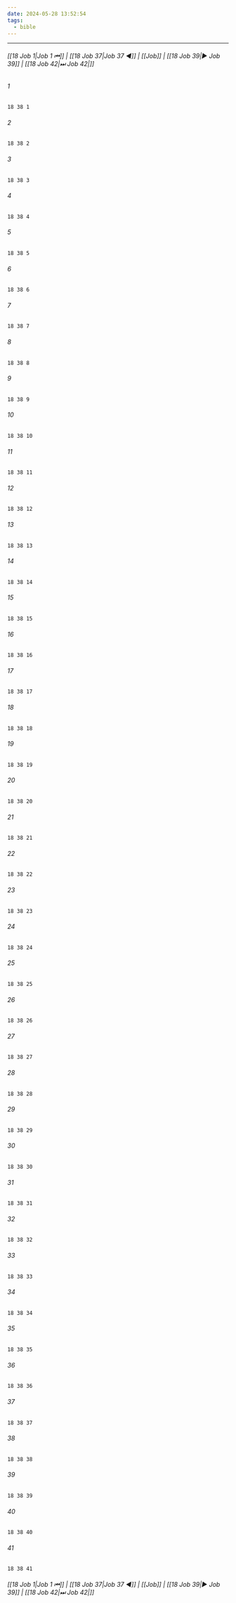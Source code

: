 ```yaml
---
date: 2024-05-28 13:52:54
tags:
  - bible
---
```

___

###### [[18 Job 1|Job 1 ⏮]] | [[18 Job 37|Job 37 ◀]] | [[Job]] | [[18 Job 39|▶ Job 39]] | [[18 Job 42|⏭ Job 42|]]

###### 1
``` verse
18 38 1 
```
###### 2
``` verse
18 38 2 
```
###### 3
``` verse
18 38 3 
```
###### 4
``` verse
18 38 4 
```
###### 5
``` verse
18 38 5 
```
###### 6
``` verse
18 38 6 
```
###### 7
``` verse
18 38 7 
```
###### 8
``` verse
18 38 8 
```
###### 9
``` verse
18 38 9 
```
###### 10
``` verse
18 38 10 
```
###### 11
``` verse
18 38 11 
```
###### 12
``` verse
18 38 12 
```
###### 13
``` verse
18 38 13 
```
###### 14
``` verse
18 38 14 
```
###### 15
``` verse
18 38 15 
```
###### 16
``` verse
18 38 16 
```
###### 17
``` verse
18 38 17 
```
###### 18
``` verse
18 38 18 
```
###### 19
``` verse
18 38 19 
```
###### 20
``` verse
18 38 20 
```
###### 21
``` verse
18 38 21 
```
###### 22
``` verse
18 38 22 
```
###### 23
``` verse
18 38 23 
```
###### 24
``` verse
18 38 24 
```
###### 25
``` verse
18 38 25 
```
###### 26
``` verse
18 38 26 
```
###### 27
``` verse
18 38 27 
```
###### 28
``` verse
18 38 28 
```
###### 29
``` verse
18 38 29 
```
###### 30
``` verse
18 38 30 
```
###### 31
``` verse
18 38 31 
```
###### 32
``` verse
18 38 32 
```
###### 33
``` verse
18 38 33 
```
###### 34
``` verse
18 38 34 
```
###### 35
``` verse
18 38 35 
```
###### 36
``` verse
18 38 36 
```
###### 37
``` verse
18 38 37 
```
###### 38
``` verse
18 38 38 
```
###### 39
``` verse
18 38 39 
```
###### 40
``` verse
18 38 40 
```
###### 41
``` verse
18 38 41 
```

###### [[18 Job 1|Job 1 ⏮]] | [[18 Job 37|Job 37 ◀]] | [[Job]] | [[18 Job 39|▶ Job 39]] | [[18 Job 42|⏭ Job 42|]]

